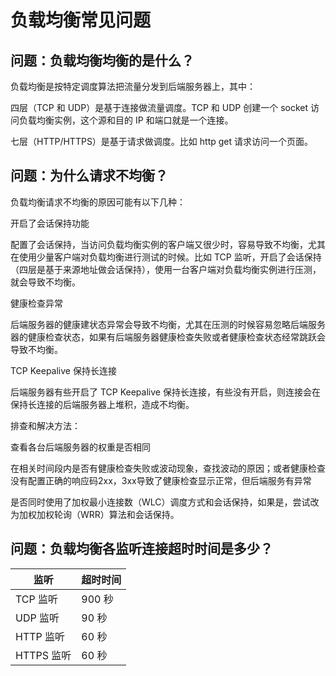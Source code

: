 # 负载均衡常见问题


## 问题：负载均衡均衡的是什么？


负载均衡是按特定调度算法把流量分发到后端服务器上，其中：

四层（TCP 和 UDP）是基于连接做流量调度。TCP 和 UDP 创建一个 socket 访问负载均衡实例，这个源和目的 IP 和端口就是一个连接。

七层（HTTP/HTTPS）是基于请求做调度。比如 http get 请求访问一个页面。



## 问题：为什么请求不均衡？


负载均衡请求不均衡的原因可能有以下几种：

开启了会话保持功能

配置了会话保持，当访问负载均衡实例的客户端又很少时，容易导致不均衡，尤其在使用少量客户端对负载均衡进行测试的时候。比如 TCP 监听，开启了会话保持（四层是基于来源地址做会话保持），使用一台客户端对负载均衡实例进行压测，就会导致不均衡。

健康检查异常

后端服务器的健康建状态异常会导致不均衡，尤其在压测的时候容易忽略后端服务器的健康检查状态，如果有后端服务器健康检查失败或者健康检查状态经常跳跃会导致不均衡。

TCP Keepalive 保持长连接

后端服务器有些开启了 TCP Keepalive 保持长连接，有些没有开启，则连接会在保持长连接的后端服务器上堆积，造成不均衡。

排查和解决方法：

查看各台后端服务器的权重是否相同

在相关时间段内是否有健康检查失败或波动现象，查找波动的原因；或者健康检查没有配置正确的响应码2xx，3xx导致了健康检查显示正常，但后端服务有异常

是否同时使用了加权最小连接数（WLC）调度方式和会话保持，如果是，尝试改为加权加权轮询（WRR）算法和会话保持。



## 问题：负载均衡各监听连接超时时间是多少？

| 监听  | 超时时间 |
| ------------- | ------------- |
| TCP 监听  | 900 秒  |
| UDP 监听  | 90 秒  |
| HTTP 监听  | 60 秒  |
| HTTPS 监听 | 60 秒  |
